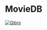 # MovieDB
[![Qibro](https://circleci.com/gh/Qibro/MovieDB.svg?style=svg)](https://circleci.com/gh/Qibro/MovieDB)
